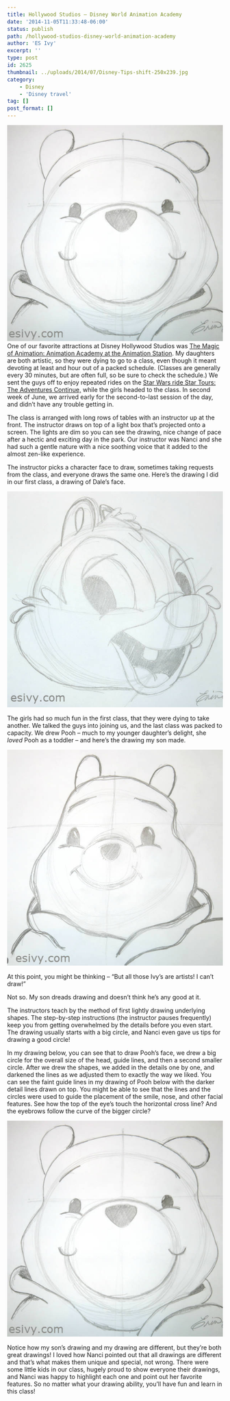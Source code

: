 ```yaml
---
title: Hollywood Studios – Disney World Animation Academy
date: '2014-11-05T11:33:48-06:00'
status: publish
path: /hollywood-studios-disney-world-animation-academy
author: 'ES Ivy'
excerpt: ''
type: post
id: 2625
thumbnail: ../uploads/2014/07/Disney-Tips-shift-250x239.jpg
category:
    - Disney
    - 'Disney travel'
tag: []
post_format: []
---
```

![Hollywood studios pooh drawing by Ivy in class](../uploads/2014/11/ivy-pooh-600x600.jpg)One of our favorite attractions at Disney Hollywood Studios was [The Magic of Animation: Animation Academy at the Animation Station](https://disneyworld.disney.go.com/attractions/hollywood-studios/magic-of-disney-animation/ "Hollywood Studios Magic of Animation"). My daughters are both artistic, so they were dying to go to a class, even though it meant devoting at least and hour out of a packed schedule. (Classes are generally every 30 minutes, but are often full, so be sure to check the schedule.) We sent the guys off to enjoy repeated rides on the [Star Wars ride Star Tours: The Adventures Continue,](https://disneyworld.disney.go.com/attractions/hollywood-studios/star-tours/ "Star Wars Star Tours") while the girls headed to the class. In second week of June, we arrived early for the second-to-last session of the day, and didn’t have any trouble getting in.

The class is arranged with long rows of tables with an instructor up at the front. The instructor draws on top of a light box that’s projected onto a screen. The lights are dim so you can see the drawing, nice change of pace after a hectic and exciting day in the park. Our instructor was Nanci and she had such a gentle nature with a nice soothing voice that it added to the almost zen-like experience.

The instructor picks a character face to draw, sometimes taking requests from the class, and everyone draws the same one. Here’s the drawing I did in our first class, a drawing of Dale’s face.

![Hollywood studios animation class Dale drawing](../uploads/2014/11/ivy-dale-600x600.jpg)

The girls had so much fun in the first class, that they were dying to take another. We talked the guys into joining us, and the last class was packed to capacity. We drew Pooh – much to my younger daughter’s delight, she *loved* Pooh as a toddler – and here’s the drawing my son made.

![Hollywood studios son's Pooh drawing in class](../uploads/2014/11/son-pooh-600x600.jpg)

At this point, you might be thinking – “But all those Ivy’s are artists! I can’t draw!”

Not so. My son dreads drawing and doesn’t think he’s any good at it.

The instructors teach by the method of first lightly drawing underlying shapes. The step-by-step instructions (the instructor pauses frequently) keep you from getting overwhelmed by the details before you even start. The drawing usually starts with a big circle, and Nanci even gave us tips for drawing a good circle!

In my drawing below, you can see that to draw Pooh’s face, we drew a big circle for the overall size of the head, guide lines, and then a second smaller circle. After we drew the shapes, we added in the details one by one, and darkened the lines as we adjusted them to exactly the way we liked. You can see the faint guide lines in my drawing of Pooh below with the darker detail lines drawn on top. You might be able to see that the lines and the circles were used to guide the placement of the smile, nose, and other facial features. See how the top of the eye’s touch the horizontal cross line? And the eyebrows follow the curve of the bigger circle?

![When you're planning your trip to Walt Disney World, don't miss the Animation Academy in Hollywood Studios. It was a highlight of my family's vacation! You can draw Pooh too! (Really, it's super fun, easy, and relaxing.)](../uploads/2014/11/ivy-pooh-600x600.jpg)

Notice how my son’s drawing and my drawing are different, but they’re both great drawings! I loved how Nanci pointed out that all drawings are different and that’s what makes them unique and special, not wrong. There were some little kids in our class, hugely proud to show everyone their drawings, and Nanci was happy to highlight each one and point out her favorite features. So no matter what your drawing ability, you’ll have fun and learn in this class!